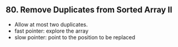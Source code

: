 ## 80. Remove Duplicates from Sorted Array II

-   Allow at most two duplicates.
-   fast pointer: explore the array
-   slow pointer: point to the position to be replaced
